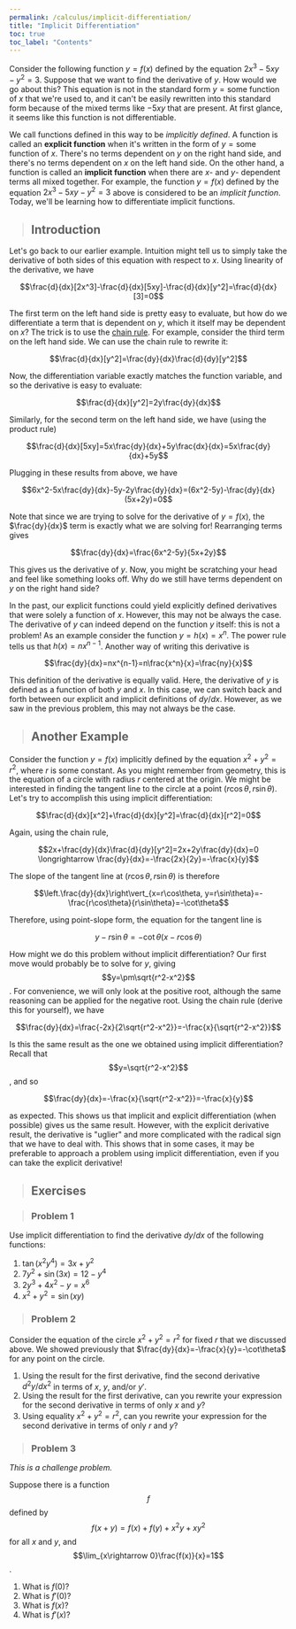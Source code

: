 ```yaml
---
permalink: /calculus/implicit-differentiation/
title: "Implicit Differentiation"
toc: true
toc_label: "Contents"
---
```


Consider the following function $y=f(x)$ defined by the equation $2x^3-5xy-y^2=3$. Suppose that we want to find the derivative of $y$. How would we go about this? This equation is not in the standard form $y=\text{some function of }x$ that we're used to, and it can't be easily rewritten into this standard form because of the mixed terms like $-5xy$ that are present. At first glance, it seems like this function is not differentiable. 

We call functions defined in this way to be _implicitly defined_. A function is called an  **explicit function** when it's written in the form of $y=\text{some function of }x$. There's no terms dependent on $y$ on the right hand side, and there's no terms dependent on $x$ on the left hand side. On the other hand, a function is called an **implicit function** when there are $x$- and $y$- dependent terms all mixed together. For example, the function $y=f(x)$ defined by the equation $2x^3-5xy-y^2=3$ above is considered to be an _implicit function_. Today, we'll be learning how to differentiate implicit functions.

> ## Introduction

Let's go back to our earlier example. Intuition might tell us to simply take the derivative of both sides of this equation with respect to $x$. Using linearity of the derivative, we have

$$\frac{d}{dx}[2x^3]-\frac{d}{dx}[5xy]-\frac{d}{dx}[y^2]=\frac{d}{dx}[3]=0$$

The first term on the left hand side is pretty easy to evaluate, but how do we differentiate a term that is dependent on $y$, which it itself may be dependent on $x$? The trick is to use the [chain rule](/calculus/chain-rule/index.html). For example, consider the third term on the left hand side. We can use the chain rule to rewrite it:

$$\frac{d}{dx}[y^2]=\frac{dy}{dx}\frac{d}{dy}[y^2]$$

Now, the differentiation variable exactly matches the function variable, and so the derivative is easy to evaluate:

$$\frac{d}{dx}[y^2]=2y\frac{dy}{dx}$$

Similarly, for the second term on the left hand side, we have (using the product rule)

$$\frac{d}{dx}[5xy]=5x\frac{dy}{dx}+5y\frac{dx}{dx}=5x\frac{dy}{dx}+5y$$

Plugging in these results from above, we have

$$6x^2-5x\frac{dy}{dx}-5y-2y\frac{dy}{dx}=(6x^2-5y)-\frac{dy}{dx}(5x+2y)=0$$

Note that since we are trying to solve for the derivative of $y=f(x)$, the $\frac{dy}{dx}$ term is exactly what we are solving for! Rearranging terms gives

$$\frac{dy}{dx}=\frac{6x^2-5y}{5x+2y}$$

This gives us the derivative of $y$. Now, you might be scratching your head and feel like something looks off. Why do we still have terms dependent on $y$ on the right hand side?

In the past, our explicit functions could yield explicitly defined derivatives that were solely a function of $x$. However, this may not be always the case. The derivative of $y$ can indeed depend on the function $y$ itself: this is not a problem! As an example consider the function $y=h(x)=x^n$. The power rule tells us that $h(x)=nx^{n-1}$. Another way of writing this derivative is

$$\frac{dy}{dx}=nx^{n-1}=n\frac{x^n}{x}=\frac{ny}{x}$$

This definition of the derivative is equally valid. Here, the derivative of $y$ is defined as a function of both $y$ and $x$. In this case, we can switch back and forth between our explicit and implicit definitions of $dy/dx$. However, as we saw in the previous problem, this may not always be the case.

> ## Another Example

Consider the function $y=f(x)$ implicitly defined by the equation $x^2+y^2=r^2$, where $r$ is some constant. As you might remember from geometry, this is the equation of a circle with radius $r$ centered at the origin. We might be interested in finding the tangent line to the circle at a point $(r\cos\theta, r\sin\theta)$. Let's try to accomplish this using implicit differentiation:

$$\frac{d}{dx}[x^2]+\frac{d}{dx}[y^2]=\frac{d}{dx}[r^2]=0$$

Again, using the chain rule,

$$2x+\frac{dy}{dx}\frac{d}{dy}[y^2]=2x+2y\frac{dy}{dx}=0 \longrightarrow \frac{dy}{dx}=-\frac{2x}{2y}=-\frac{x}{y}$$

The slope of the tangent line at $(r\cos\theta, r\sin\theta)$ is therefore

$$\left.\frac{dy}{dx}\right\vert_{x=r\cos\theta, y=r\sin\theta}=-\frac{r\cos\theta}{r\sin\theta}=-\cot\theta$$

Therefore, using point-slope form, the equation for the tangent line is 

$$y-r\sin\theta=-\cot\theta(x-r\cos\theta)$$

How might we do this problem without implicit differentiation? Our first move would probably be to solve for $y$, giving $$y=\pm\sqrt{r^2-x^2}$$. For convenience, we will only look at the positive root, although the same reasoning can be applied for the negative root. Using the chain rule (derive this for yourself), we have

$$\frac{dy}{dx}=\frac{-2x}{2\sqrt{r^2-x^2}}=-\frac{x}{\sqrt{r^2-x^2}}$$

Is this the same result as the one we obtained using implicit differentiation? Recall that $$y=\sqrt{r^2-x^2}$$, and so

$$\frac{dy}{dx}=-\frac{x}{\sqrt{r^2-x^2}}=-\frac{x}{y}$$

as expected. This shows us that implicit and explicit differentiation (when possible) gives us the same result. However, with the explicit derivative result, the derivative is "uglier" and more complicated with the radical sign that we have to deal with. This shows that in some cases, it may be preferable to approach a problem using implicit differentiation, even if you can take the explicit derivative!

> ## Exercises

> ### Problem 1

Use implicit differentiation to find the derivative $dy/dx$ of the following functions:

  1. $\tan(x^2y^4)=3x+y^2$
  2. $7y^2+\sin(3x)=12-y^4$
  3. $2y^3+4x^2-y=x^6$
  4. $x^2+y^2=\sin(xy)$

> ### Problem 2

Consider the equation of the circle $x^2+y^2=r^2$ for fixed $r$ that we discussed above. We showed previously that $\frac{dy}{dx}=-\frac{x}{y}=-\cot\theta$ for any point on the circle.

  1. Using the result for the first derivative, find the second derivative $d^2y/dx^2$ in terms of $x$, $y$, and/or $y'$. 
  2. Using the result for the first derivative, can you rewrite your expression for the second derivative in terms of only $x$ and $y$?
  3. Using equality $x^2+y^2=r^2$, can you rewrite your expression for the second derivative in terms of only $r$ and $y$?

> ### Problem 3

_This is a challenge problem._

Suppose there is a function $$f$$ defined by $$f(x+y)=f(x)+f(y)+x^2y+xy^2$$ for all $x$ and $y$, and $$\lim_{x\rightarrow 0}\frac{f(x)}{x}=1$$.

  1. What is $f(0)$?
  2. What is $f'(0)$?
  3. What is $f(x)$?
  4. What is $f'(x)$?
